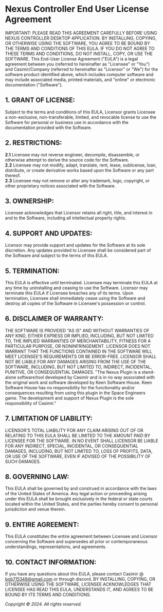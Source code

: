 ---
---
# Nexus Controller End User License Agreement

IMPORTANT: PLEASE READ THIS AGREEMENT CAREFULLY BEFORE USING NEXUS CONTROLLER DESKTOP APPLICATION. BY INSTALLING, COPYING, OR OTHERWISE USING THE SOFTWARE, YOU AGREE TO BE BOUND BY THE TERMS AND CONDITIONS OF THIS EULA. IF YOU DO NOT AGREE TO THESE TERMS AND CONDITIONS, DO NOT INSTALL, COPY, OR USE THE SOFTWARE.
This End-User License Agreement ("EULA") is a legal agreement between you (referred to hereinafter as "Licensee" or "You") and Casimir/Company (referred to hereinafter as "Licensor" or "We") for the software product identified above, which includes computer software and may include associated media, printed materials, and "online" or electronic documentation ("Software").

## 1. GRANT OF LICENSE:
Subject to the terms and conditions of this EULA, Licensor grants Licensee a non-exclusive, non-transferable, limited, and revocable license to use the Software for personal or business use in accordance with the documentation provided with the Software.

## 2. RESTRICTIONS:
**2.1** Licensee may not reverse engineer, decompile, disassemble, or otherwise attempt to derive the source code for the Software.\
**2.2** Licensee may not modify, adapt, translate, rent, lease, sublicense, loan, distribute, or create derivative works based upon the Software or any part thereof.\
**2.3** Licensee may not remove or alter any trademark, logo, copyright, or other proprietary notices associated with the Software.

## 3. OWNERSHIP:
Licensee acknowledges that Licensor retains all right, title, and interest in and to the Software, including all intellectual property rights.

## 4. SUPPORT AND UPDATES:
Licensor may provide support and updates for the Software at its sole discretion. Any updates provided to Licensee shall be considered part of the Software and subject to the terms of this EULA.

## 5. TERMINATION:
This EULA is effective until terminated. Licensee may terminate this EULA at any time by uninstalling and ceasing to use the Software. Licensor may terminate this EULA if Licensee breaches any of its terms. Upon termination, Licensee shall immediately cease using the Software and destroy all copies of the Software in Licensee's possession or control.

## 6. DISCLAIMER OF WARRANTY:
THE SOFTWARE IS PROVIDED "AS IS" AND WITHOUT WARRANTIES OF ANY KIND, EITHER EXPRESS OR IMPLIED, INCLUDING, BUT NOT LIMITED TO, THE IMPLIED WARRANTIES OF MERCHANTABILITY, FITNESS FOR A PARTICULAR PURPOSE, OR NONINFRINGEMENT. LICENSOR DOES NOT WARRANT THAT THE FUNCTIONS CONTAINED IN THE SOFTWARE WILL MEET LICENSEE'S REQUIREMENTS OR BE ERROR-FREE. LICENSOR SHALL NOT BE LIABLE FOR ANY DAMAGES ARISING FROM THE USE OF THE SOFTWARE, INCLUDING, BUT NOT LIMITED TO, INDIRECT, INCIDENTAL, PUNITIVE, OR CONSEQUENTIAL DAMAGES.
"The Nexus Plugin is a stand-alone software/tool developed by Casimir and is in no way associated with the original work and software developed by Keen Software House. Keen Software House has no responsibility for the functionality and/or consequences resulting from using this plugin in the Space Engineers game. The development and support of Nexus Plugin is the sole responsibility of Casimir."

## 7. LIMITATION OF LIABILITY:
LICENSOR'S TOTAL LIABILITY FOR ANY CLAIM ARISING OUT OF OR RELATING TO THIS EULA SHALL BE LIMITED TO THE AMOUNT PAID BY LICENSEE FOR THE SOFTWARE. IN NO EVENT SHALL LICENSOR BE LIABLE FOR ANY INDIRECT, SPECIAL, INCIDENTAL, OR CONSEQUENTIAL DAMAGES, INCLUDING, BUT NOT LIMITED TO, LOSS OF PROFITS, DATA, OR USE OF THE SOFTWARE, EVEN IF ADVISED OF THE POSSIBILITY OF SUCH DAMAGES.

## 8. GOVERNING LAW:
This EULA shall be governed by and construed in accordance with the laws of the United States of America. Any legal action or proceeding arising under this EULA shall be brought exclusively in the federal or state courts located within the United States, and the parties hereby consent to personal jurisdiction and venue therein.

## 9. ENTIRE AGREEMENT:
This EULA constitutes the entire agreement between Licensee and Licensor concerning the Software and supersedes all prior or contemporaneous understandings, representations, and agreements.

## 10. CONTACT INFORMATION:
If you have any questions about this EULA, please contact Casimir @ bob715348@gmail.com or through discord. BY INSTALLING, COPYING, OR OTHERWISE USING THE SOFTWARE, LICENSEE ACKNOWLEDGES THAT LICENSEE HAS READ THIS EULA, UNDERSTANDS IT, AND AGREES TO BE BOUND BY ITS TERMS AND CONDITIONS.

*Copyright © 2024. All rights reserved.*
